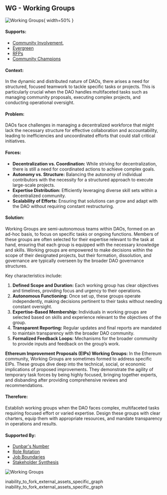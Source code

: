 ## WG - Working Groups

![Working Groups](output/illustrations/working_groups.png){ width=50% }

#### Supports:

* [Community Involvement](/patterns/community_involvement.html),
* [Evergreen](/patterns/evergreen.html)
* [RFPs](/patterns/rfps.html)
* [Community Champions](/patterns/community_champions.html)

#### Context:

In the dynamic and distributed nature of DAOs, there arises a need for structured, focused teamwork to tackle specific tasks or projects. This is particularly crucial when the DAO handles multifaceted tasks such as managing community proposals, executing complex projects, and conducting operational oversight.

#### Problem:

DAOs face challenges in managing a decentralized workforce that might lack the necessary structure for effective collaboration and accountability, leading to inefficiencies and uncoordinated efforts that could stall critical initiatives.

#### Forces:

- **Decentralization vs. Coordination:** While striving for decentralization, there is still a need for coordinated actions to achieve complex goals.
- **Autonomy vs. Structure:** Balancing the autonomy of individual contributors with the necessity for a structured approach to execute large-scale projects.
- **Expertise Distribution:** Efficiently leveraging diverse skill sets within a decentralized community.
- **Scalability of Efforts:** Ensuring that solutions can grow and adapt with the DAO without requiring constant restructuring.

#### Solution:

Working Groups are semi-autonomous teams within DAOs, formed on an ad-hoc basis, to focus on specific tasks or ongoing functions. Members of these groups are often selected for their expertise relevant to the task at hand, ensuring that each group is equipped with the necessary knowledge and skills. Working groups are empowered to make decisions within the scope of their designated projects, but their formation, dissolution, and governance are typically overseen by the broader DAO governance structures.

Key characteristics include:

1. **Defined Scope and Duration:** Each working group has clear objectives and timelines, providing focus and urgency to their operations.
2. **Autonomous Functioning:** Once set up, these groups operate independently, making decisions pertinent to their tasks without needing constant oversight.
3. **Expertise-Based Membership:** Individuals in working groups are selected based on skills and experience relevant to the objectives of the group.
4. **Transparent Reporting:** Regular updates and final reports are mandated to maintain transparency with the broader DAO community.
5. **Formalized Feedback Loops:** Mechanisms for the broader community to provide inputs and feedback on the group’s work.

**Ethereum Improvement Proposals (EIPs) Working Groups:**
In the Ethereum community, Working Groups are sometimes formed to address specific EIPs. These groups dive deep into the technical, social, or economic implications of proposed improvements. They demonstrate the agility of temporary task forces by being highly focused, bringing together experts, and disbanding after providing comprehensive reviews and recommendations.

#### Therefore:

Establish working groups when the DAO faces complex, multifaceted tasks requiring focused effort or varied expertise. Design these groups with clear charters, equip them with appropriate resources, and mandate transparency in operations and results.

#### Supported By:

* [Dunbar's Number](/patterns/dunbars_number.html)
* [Role Rotation](/patterns/role_rotation.html)
* [Job Boundaries](/patterns/job_boundaries.html)
* [Stakeholder Synthesis](/patterns/stakeholder_synthesis.html)

![Working Groups](output/working_groups_specific_graph.png)

inability_to_fork_external_assets_specific_graph
inability_to_fork_external_assets_specific_graph